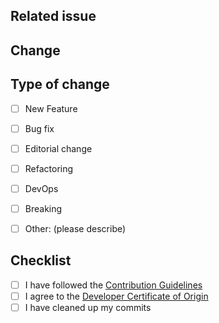 <!--
SPDX-License-Identifier: BSD-3-Clause
SPDX-FileCopyrightText: 2024 Z-Wave Alliance
-->

<!--
  This is a reminder that all Z-Wave Alliance activities are subject to strict
  compliance with the Z-Wave Antitrust Policy (https://sdomembers.z-wavealliance.org/wg/Members/document/56)
  and IPR Policy (https://sdomembers.z-wavealliance.org/wg/Members/document/43).
  Each individual contributor is responsible to know the contents of these documents
  and to comply with Policies. Copies of all governing documents are available on Causeway.

  Please, DO NOT DELETE ANY TEXT from this template unless instructed!
-->

## Related issue
<!--
  Mention the related issue as described in https://docs.github.com/en/issues/tracking-your-work-with-issues/linking-a-pull-request-to-an-issue#linking-a-pull-request-to-an-issue-using-a-keyword.
-->

## Change
<!--
  Describe your changes below.
-->


## Type of change
<!--
  What type of change does your PR introduce?
-->

- [ ] New Feature
- [ ] Bug fix
- [ ] Editorial change
- [ ] Refactoring
- [ ] DevOps
- [ ] Breaking
- [ ] Other: (please describe)


## Checklist
<!--
  Please put an `x` in each box to make sure you follow the OSWG Guidelines.
-->

- [ ] I have followed the [Contribution Guidelines][contribution-guidelines]
- [ ] I agree to the [Developer Certificate of Origin][dco]
- [ ] I have cleaned up my commits

[contribution-guidelines]: https://github.com/Z-Wave-Alliance/OSWG/blob/main/contribution_guidelines.md
[dco]: https://github.com/Z-Wave-Alliance/OSWG/blob/main/developer_certificate_of_origin.md
